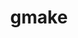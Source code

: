 ---
title: "gmake"
layout: cache
categories: [package, v0.18.1]
meta: {"versions": ["4.3"], "compilers": ["gcc@=7.5.0"], "oss": ["ubuntu18.04"], "platforms": ["linux"], "targets": ["x86_64"], "stacks": ["e4s", "root"], "num_specs": 1, "num_specs_by_stack": {"e4s": 1, "root": 1}}
spec_details: [{"hash": "ix3g3tol2xk2r2f57ibtg2txip3xh63p", "compiler": "gcc@=7.5.0", "versions": ["4.3"], "os": "ubuntu18.04", "platform": "linux", "target": "x86_64", "variants": ["~guile", "+nls"], "stacks": ["e4s", "root"], "size": "-", "tarball": "https://binaries.spack.io/v0.18.1/build_cache/linux-ubuntu18.04-x86_64/gcc-7.5.0/gmake-4.3/linux-ubuntu18.04-x86_64-gcc-7.5.0-gmake-4.3-ix3g3tol2xk2r2f57ibtg2txip3xh63p.spack"}]
---